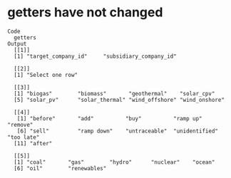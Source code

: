 # getters have not changed

    Code
      getters
    Output
      [[1]]
      [1] "target_company_id"     "subsidiary_company_id"
      
      [[2]]
      [1] "Select one row"
      
      [[3]]
      [1] "biogas"        "biomass"       "geothermal"    "solar_cpv"    
      [5] "solar_pv"      "solar_thermal" "wind_offshore" "wind_onshore" 
      
      [[4]]
       [1] "before"       "add"          "buy"          "ramp up"      "remove"      
       [6] "sell"         "ramp down"    "untraceable"  "unidentified" "too late"    
      [11] "after"       
      
      [[5]]
      [1] "coal"       "gas"        "hydro"      "nuclear"    "ocean"     
      [6] "oil"        "renewables"
      

